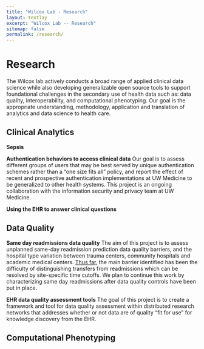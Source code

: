 ```yaml
---
title: "Wilcox Lab - Research"
layout: textlay
excerpt: "Wilcox Lab -- Research"
sitemap: false
permalink: /research/
---
```


  
# Research

The Wilcox lab actively conducts a broad range of applied clinical data science while also developing generalizable open source tools to support foundational challenges in the secondary use of health data such as: data quality, interoperability, and computational phenotyping. Our goal is the appropriate understanding, methodology, application and translation of analytics and data science to health care. 

## Clinical Analytics

**Sepsis**  

**Authentication behaviors to access clinical data**
Our goal is to assess different groups of users that may be best served by unique authentication schemes rather than a “one size fits all” policy, and report the effect of recent and prospective authentication implementations at UW Medicine to be generalized to other health systems. This project is an ongoing collaboration with the information security and privacy team at UW Medicine.  

**Using the EHR to answer clinical questions**  

## Data Quality

**Same day readmissions data quality**
The aim of this project is to assess unplanned same-day readmission prediction data quality barriers, and the hospital type variation between trauma centers, community hospitals and academic medical centers. [Thus far](/pdfs/sameDayReadmitDQ.pdf), the main barrier identified has been the difficulty of distinguishing transfers from readmissions which can be resolved by site-specific time cutoffs. We plan to continue this work by characterizing same day readmissions after data quality controls have been put in place.  

**EHR data quality assessment tools**
The goal of this project is to create a framework and tool for data quality assessment within distributed research networks that addresses whether or not data are of quality “fit for use” for knowledge discovery from the EHR.  

## Computational Phenotyping
  
